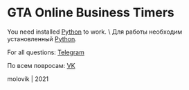 # GTA Online Business Timers

You need installed [Python](https://www.python.org/) to work. \ Для работы необходим установленный [Python](https://www.python.org/).


For all questions: [Telegram](https://t.me/molovik)

По всем повросам: [VK](https://vk.com/molovik96)

molovik | 2021
